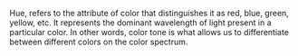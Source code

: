 Hue, refers to the attribute of color that distinguishes it as red, blue, green, yellow, etc. It represents the dominant wavelength of light present in a particular color. In other words, color tone is what allows us to differentiate between different colors on the color spectrum.
